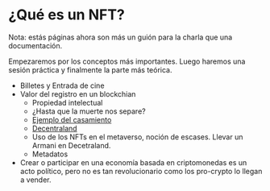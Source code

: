 # ¿Qué es un NFT?

Nota: estás páginas ahora son más un guión para la charla que una documentación.

Empezaremos por los conceptos más importantes. Luego haremos una sesión práctica y finalmente la parte más teórica.

- Billetes y Entrada de cine
- Valor del registro en un blockchian
    - Propiedad intelectual
    - ¿Hasta que la muerte nos separe?
    - [Ejemplo del casamiento](https://www.infofueguina.com/curiosas/2022/2/10/sellaron-su-matrimonio-con-blockchain-con-un-contrato-inteligente-de-ethereum-votos-en-formato-nft-62451.html)
    - [Decentraland](https://www.lifestyleasia.com/bk/gear/tech/closeup-nft-marriage-certificate-get-married-in-the-metaverse/)
    - Uso de los NFTs en el metaverso, noción de escases. Llevar un Armani en Decetraland.
    - Metadatos
- Crear o participar en una economía basada en criptomonedas es un acto político, pero no es tan revolucionario como los
  pro-crypto lo llegan a vender.

